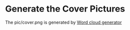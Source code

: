 
# Generate the Cover Pictures

The pic/cover.png is generated by [Word cloud generator](http://www.jasondavies.com/wordcloud/#http%3A%2F%2Ftinylab.org)

